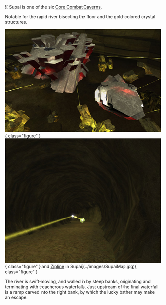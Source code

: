 ![ Supai is one of the six [Core Combat](../items/Core_Combat.md)
[Caverns](Caverns.md).

Notable for the rapid river bisecting the floor and the gold-colored crystal
structures.

![](../images/Supai_aerial.jpg){ class="figure" }
![](../images/TroopTunnel.jpg){ class="figure" } and
[Zipline](../items/Zipline.md) in Supai](../images/SupaiMap.jpg){ class="figure"
}

The river is swift-moving, and walled in by steep banks, originating and
terminating with treacherous waterfalls. Just upstream of the final waterfall is
a ramp carved into the right bank, by which the lucky bather may make an escape.
